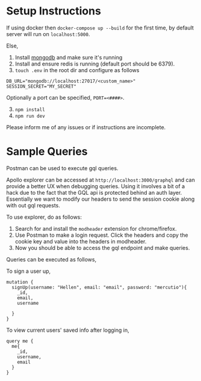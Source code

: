 # Setup Instructions

If using docker then `docker-compose up --build` for the first time, by default server will run on `localhost:5000`.

Else,

1. Install [mongodb](https://docs.mongodb.com/manual/installation/) and make sure it's running
2. Install and ensure redis is running (default port should be 6379).
3. `touch .env` in the root dir and configure as follows

```
DB_URL="mongodb://localhost:27017/<custom_name>"
SESSION_SECRET="MY_SECRET"
```

Optionally a port can be specified, `PORT=<####>`.

3. `npm install`
4. `npm run dev`

Please inform me of any issues or if instructions are incomplete.

# Sample Queries

Postman can be used to execute gql queries.

Apollo explorer can be accessed at `http://localhost:3000/graphql` and can provide a better UX when debugging queries. Using it involves a bit of a hack due to the fact that the GQL api is protected behind an auth layer. Essentially we want to modify our headers to send the session cookie along with out gql requests.

To use explorer, do as follows:

1. Search for and install the `modheader` extension for chrome/firefox.
2. Use Postman to make a login request. Click the headers and copy the cookie key and value into the headers in modheader.
3. Now you should be able to access the gql endpoint and make queries.

Queries can be executed as follows,

To sign a user up,

```
mutation {
  signUp(username: "Hellen", email: "email", password: "mercutio"){
    _id,
    email,
    username

  }
}
```

To view current users' saved info after logging in,

```
query me {
  me{
    _id,
    username,
    email
  }
}
```
